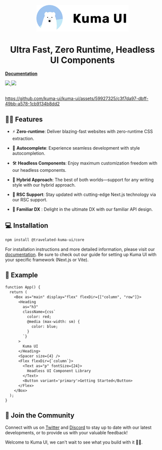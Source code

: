 <div align="center">
  <img src="https://raw.githubusercontent.com/kuma-ui/kuma-ui/main/media/logo.webp" alt="Kuma UI logo" width="300" />
</div>

<h1 align='center'>Ultra Fast, Zero Runtime, Headless UI Components</h1>

**[Documentation](https://kuma-ui.com)**

 <div>
    <a href='https://www.npmjs.com/package/@travelated-kuma-ui/core'>
      <img src='https://img.shields.io/npm/v/@travelated-kuma-ui/core'>
    </a>
    <a href='https://bundlephobia.com/package/@travelated-kuma-ui/core'>
      <img src='https://img.shields.io/bundlephobia/minzip/@travelated-kuma-ui/core'>
    </a>
  </div>
  <br />
</div>


https://github.com/kuma-ui/kuma-ui/assets/59927325/c3f7da97-dbff-49bb-a578-1cb9134b8dd2


## 🐻‍❄️ Features

- ⚡ **Zero-runtime**: Deliver blazing-fast websites with zero-runtime CSS extraction.

- 🔮 **Autocomplete**: Experience seamless development with style autocompletion.

- 🛠️ **Headless Components**: Enjoy maximum customization freedom with our headless components.

- 🤝 **Hybrid Approach**: The best of both worlds—support for any writing style with our hybrid approach.

- 🚀 **RSC Support**: Stay updated with cutting-edge Next.js technology via our RSC support.

- 🥇 **Familiar DX** : Delight in the ultimate DX with our familiar API design.

## 💻 Installation

```sh
npm install @travelated-kuma-ui/core
```

For installation instructions and more detailed information, please visit our [documentation](https://www.kuma-ui.com/docs/install). Be sure to check out our guide for setting up Kuma UI with your specific framework (Next.js or Vite).


## 🔫 Example

```tsx
function App() {
  return (
    <Box as="main" display="flex" flexDir={["column", "row"]}>
      <Heading
        as="h3"
        className={css`
          color: red;
          @media (max-width: sm) {
            color: blue;
          }
        `}
      >
        Kuma UI
      </Heading>
      <Spacer size={4} />
      <Flex flexDir={`column`}>
        <Text as="p" fontSize={24}>
          Headless UI Component Library
        </Text>
        <Button variant='primary'>Getting Started</Button>
      </Flex>
    </Box>
  );
}
```

## 👥 Join the Community

Connect with us on [Twitter](https://twitter.com/kuma__ui) and [Discord](https://discord.gg/QrsQ4EPp7G) to stay up to date with our latest developments, or to provide us with your valuable feedback!

Welcome to Kuma UI, we can't wait to see what you build with it 🐻‍❄️.
